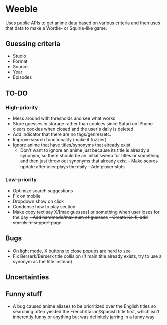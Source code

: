 # Weeble

Uses public APIs to get anime data based on various criteria and then uses that
data to make a Wordle- or Squirle-like game.

## Guessing criteria

- Studio
- Format
- Source
- Year
- Episodes

## TO-DO

### High-priority

- Mess around with thresholds and see what works
- Store guesses in storage rather than cookies since Safari on iPhone clears
  cookies when closed and the user's daily is deleted
- Add indicator that there are no tags/genres/etc.
- Improve search functionality (make it fuzzier)
- Ignore anime that have titles/synonyms that already exist
  - Don't want to ignore an anime just because its title is already a synonym,
    so there should be an initial sweep for titles or something and then just
    throw out synonyms that already exist
~~- Make scores update after user plays the daily~~
~~- Add player stats~~

### Low-priority

- Optimize search suggestions
- Fix on mobile
- Dropdown show on click
- Condense how to play section
- Make copy text say X/[max guesses] or something when user loses for the day
~~- Add hardmode/max num of guesses~~
~~- Create Ko-fi, add socials to support page~~

## Bugs
- On light mode, X buttons to close popups are hard to see
- Fix Berserk/Berserk title collision (if main title already exists, try to
  use a synonym as the title instead)

## Uncertainties

## Funny stuff

- A bug caused anime aliases to be prioritized over the English titles so
  searching often yielded the French/Italian/Spanish title first, which isn't
  inherently funny or anything but was definitely jarring in a funny way
